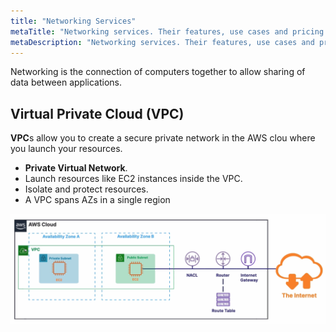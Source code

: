 ```yaml
---
title: "Networking Services"
metaTitle: "Networking services. Their features, use cases and pricing models."
metaDescription: "Networking services. Their features, use cases and pricing models."
---
```


Networking is the connection of computers together to allow sharing of data between applications.

## Virtual Private Cloud (VPC)

**VPC**s allow you to create a secure private network in the AWS clou where you launch your resources.

* **Private Virtual Network**.
* Launch resources like EC2 instances inside the VPC.
* Isolate and protect resources.
* A VPC spans AZs in a single region


![VPC diagram](../vpc-diagram.png)